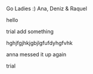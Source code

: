 Go Ladies :)
Ana, Deniz & Raquel

hello

trial
add something

hghjfgjhkjgbjlgfufdyhgfvhk

anna messed it up again

trial
